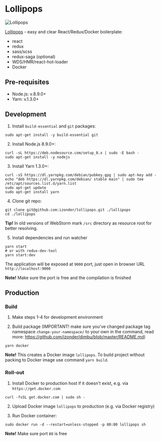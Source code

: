 [Lollipops]: https://github.com/izonder/lollipops

# Lollipops

![Lollipops](https://user-images.githubusercontent.com/1416966/33080340-244c809c-ced8-11e7-872c-9c11fb4976d5.png)

[Lollipops] - easy and clear React/Redux/Docker boilerplate:
* react
* redux
* sass/scss
* redux-saga (optional)
* WDS/HMR/react-hot-loader
* Docker

## Pre-requisites
* Node.js: v.8.9.0+
* Yarn: v.1.3.0+

## Development

1) Install `build-essential` and `git` packages:

```
sudo apt-get install -y build-essential git
```

2) Install Node.js 8.9.0+:

```
curl -sL https://deb.nodesource.com/setup_8.x | sudo -E bash -
sudo apt-get install -y nodejs
```
3) Install Yarn 1.3.0+:

```
curl -sS https://dl.yarnpkg.com/debian/pubkey.gpg | sudo apt-key add -
echo "deb https://dl.yarnpkg.com/debian/ stable main" | sudo tee /etc/apt/sources.list.d/yarn.list
sudo apt-get update
sudo apt-get install yarn
```
4) Clone git repo:

```
git clone git@github.com:izonder/lollipops.git ./lollipops
cd ./lollipops
```

**Tip!** In old versions of WebStorm mark `/src` directory as resource root for better resolving.

5) Install dependencies and run watcher 

```
yarn start
# or with redux-dev-tool
yarn start:dev
```

The application will be exposed at `9000` port, just open in browser URL `http://localhost:9000`
 
**Note!** Make sure the port is free and the compilation is finished

## Production

### Build

1) Make steps 1-4 for development environment

2) Build package (IMPORTANT! make sure you've changed package tag namespace `change-your-namespace/` to your own in the command, read more: https://github.com/izonder/dimbu/blob/master/README.md)

```
yarn docker
```

**Note!** This creates a Docker image `lollipops`. To build project without packing to Docker image use command `yarn build`.

### Roll-out

1) Install Docker to production host if it doesn't exist, e.g. via `https://get.docker.com`:
```
curl -fsSL get.docker.com | sudo sh -
```

2) Upload Docker image `lollipops` to production (e.g. via Docker registry)

3) Run Docker container:
```
sudo docker run -d --restart=unless-stopped -p 80:80 lollipops sh
```

**Note!** Make sure port `80` is free
